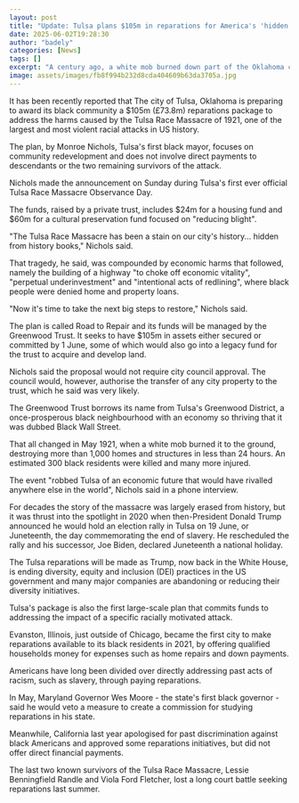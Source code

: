 ```yaml
---
layout: post
title: "Update: Tulsa plans $105m in reparations for America's 'hidden' massacre"
date: 2025-06-02T19:28:30
author: "badely"
categories: [News]
tags: []
excerpt: "A century ago, a white mob burned down part of the Oklahoma city known as 'Black Wall Street', killing hundreds."
image: assets/images/fb8f994b232d8cda404609b63da3705a.jpg
---
```


It has been recently reported that The city of Tulsa, Oklahoma is preparing to award its black community a $105m (£73.8m) reparations package to address the harms caused by the Tulsa Race Massacre of 1921, one of the largest and most violent racial attacks in US history.

The plan, by Monroe Nichols, Tulsa's first black mayor, focuses on community redevelopment and does not involve direct payments to descendants or the two remaining survivors of the attack. 

Nichols made the announcement on Sunday during Tulsa's first ever official Tulsa Race Massacre Observance Day.

The funds, raised by a private trust, includes $24m for a housing fund and $60m for a cultural preservation fund focused on "reducing blight". 

"The Tulsa Race Massacre has been a stain on our city's history... hidden from history books," Nichols said. 

That tragedy, he said, was compounded by economic harms that followed, namely the building of a highway "to choke off economic vitality", "perpetual underinvestment" and "intentional acts of redlining", where black people were denied home and property loans.

"Now it's time to take the next big steps to restore," Nichols said. 

The plan is called Road to Repair and its funds will be managed by the Greenwood Trust. It seeks to have $105m in assets either secured or committed by 1 June, some of which would also go into a legacy fund for the trust to acquire and develop land.

Nichols said the proposal would not require city council approval. The council would, however, authorise the transfer of any city property to the trust, which he said was very likely.

The Greenwood Trust borrows its name from Tulsa's Greenwood District, a once-prosperous black neighbourhood with an economy so thriving that it was dubbed Black Wall Street. 

That all changed in May 1921, when a white mob burned it to the ground, destroying more than 1,000 homes and structures in less than 24 hours. An estimated 300 black residents were killed and many more injured.

The event "robbed Tulsa of an economic future that would have rivalled anywhere else in the world", Nichols said in a phone interview.

For decades the story of the massacre was largely erased from history, but it was thrust into the spotlight in 2020 when then-President Donald Trump announced he would hold an election rally in Tulsa on 19 June, or Juneteenth, the day commemorating the end of slavery. He rescheduled the rally and his successor, Joe Biden, declared Juneteenth a national holiday.

The Tulsa reparations will be made as Trump, now back in the White House, is ending diversity, equity and inclusion (DEI) practices in the US government and many major companies are abandoning or reducing their diversity initiatives.

Tulsa's package is also the first large-scale plan that commits funds to addressing the impact of a specific racially motivated attack.  

Evanston, Illinois, just outside of Chicago, became the first city to make reparations available to its black residents in 2021, by offering qualified households money for expenses such as home repairs and down payments.

Americans have long been divided over directly addressing past acts of racism, such as slavery, through paying reparations.

In May, Maryland Governor Wes Moore - the state's first black governor - said he would veto a measure to create a commission for studying reparations in his state.

Meanwhile, California last year apologised for past discrimination against black Americans and approved some reparations initiatives, but did not offer direct financial payments.

The last two known survivors of the Tulsa Race Massacre, Lessie Benningfield Randle and Viola Ford Fletcher, lost a long court battle seeking reparations last summer.

